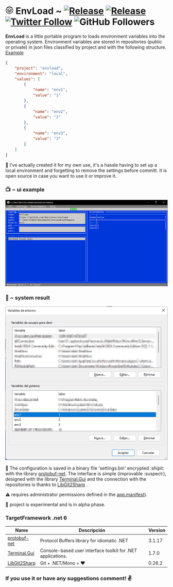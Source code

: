



# <img src="img/perezoso.png" height = "25"> EnvLoad ~ [![Release](https://img.shields.io/badge/alpha-v0.0.2-orange)](https://github.com/danijerez/envload/releases/tag/alpha) [![Release](https://img.shields.io/badge/dotnet-6.0-purple)](https://dotnet.microsoft.com/en-us/download/dotnet/6.0) [![Twitter Follow](https://img.shields.io/twitter/follow/d4nijerez?style=social)](https://twitter.com/d4nijerez) ![GitHub Followers](https://img.shields.io/github/followers/danijerez?style=social) 

<b>EnvLoad</b> is a little portable program to loads environment variables into the operating system.
Environment variables are stored in repositories (public or private) in json files classified by project and with the following structure.
[Example](https://github.com/danijerez/envload/blob/envs/envload_local.json)
```json
{
    "project": "envload",
    "environment": "local",
    "values": [
        {
            "name": "env1",
            "value": "1"
        },
        {
            "name": "env2",
            "value": "2"
        },
        {
            "name": "env3",
            "value": "3"
        }
    ]
}
```

:moyai: I've actually created it for my own use, it's a hassle having to set up a local environment and forgetting to remove the settings before committ. It is open source in case you want to use it or improve it.

### :tv: ~ ui example
<img src="img/envload.png"> 

### :page_with_curl: ~ system result
<img src="img/system_envs.png">

:floppy_disk: The configuration is saved in a binary file 'settings.bin' encrypted :shipit: with the library [protobuf-net](https://github.com/protobuf-net/protobuf-net). The interface is simple (improvable :suspect:), designed with the library [Terminal.Gui](https://github.com/migueldeicaza/gui.cs/) and the connection with the repositories is thanks to [LibGit2Sharp](https://github.com/libgit2/libgit2sharp/) .

:warning: requires administrator permissions defined in the [app.manifest](https://github.com/danijerez/envload/blob/main/src/app.manifest)).

:construction: project is experimental and is in alpha phase.

### TargetFramework .net 6
| Name        | Descripción | Version     |
| ----------- | ----------- | ----------- |
| [protobuf-net](https://github.com/protobuf-net/protobuf-net)      | Protocol Buffers library for idiomatic .NET                        |3.1.17|
| [Terminal.Gui](https://github.com/migueldeicaza/gui.cs/)          | Console-based user interface toolkit for .NET applications.        |1.7.0|
| [LibGit2Sharp](https://github.com/libgit2/libgit2sharp/)          | Git + .NET/Mono = ❤        |0.26.2|

### If you use it or have any suggestions comment! ✌️
